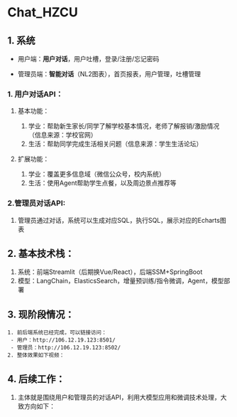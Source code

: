 # Chat_HZCU
## 1. 系统

- 用户端：**用户对话**，用户吐槽，登录/注册/忘记密码

- 管理员端：**智能对话**（NL2图表），首页报表，用户管理，吐槽管理

  

### 1. 用户对话API：

1. 基本功能：
   1.  学业：帮助新生家长/同学了解学校基本情况，老师了解报销/激励情况（信息来源：学校官网）
   2.  生活：帮助同学完成生活相关问题（信息来源：学生生活论坛）

2. 扩展功能：
   1. 学业：覆盖更多信息域（微信公众号，校内系统）
   2.  生活：使用Agent帮助学生点餐，以及周边景点推荐等

### 2.管理员对话API:

1. 管理员通过对话，系统可以生成对应SQL，执行SQL，展示对应的Echarts图表

   

## 2. 基本技术栈：

1. 系统：前端Streamlit（后期换Vue/React），后端SSM+SpringBoot
2. 模型：LangChain，ElasticsSearch，增量预训练/指令微调，Agent，模型部署



## 3. 现阶段情况：

   	1. 前后端系统已经完成，可以链接访问：
     - 用户：http://106.12.19.123:8501/
     - 管理员：http://106.12.19.123:8502/
   	2. 整体效果如下视频：



## 4. 后续工作：

1. 主体就是围绕用户和管理员的对话API，利用大模型应用和微调技术处理，大致方向如下：